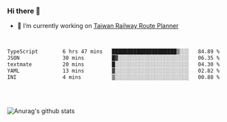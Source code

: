 ### Hi there 👋

- 🔭 I’m currently working on [Taiwan Railway Route Planner](https://github.com/Taiwan-Railway-Route-Planner)

<br/>

<!--START_SECTION:waka-->

```txt
TypeScript        6 hrs 47 mins   █████████████████████▒░░░   84.89 %
JSON              30 mins         █▓░░░░░░░░░░░░░░░░░░░░░░░   06.35 %
textmate          20 mins         █░░░░░░░░░░░░░░░░░░░░░░░░   04.30 %
YAML              13 mins         ▓░░░░░░░░░░░░░░░░░░░░░░░░   02.82 %
INI               4 mins          ▒░░░░░░░░░░░░░░░░░░░░░░░░   00.88 %
```

<!--END_SECTION:waka-->

<br/>
<br/>

![Anurag's github stats](https://github-readme-stats.vercel.app/api?username=DepickereSven&show_icons=true&theme=tokyonight)



<!--
**DepickereSven/DepickereSven** is a ✨ _special_ ✨ repository because its `README.md` (this file) appears on your GitHub profile.

Here are some ideas to get you started:

- 🔭 I’m currently working on ...
- 🌱 I’m currently learning ...
- 👯 I’m looking to collaborate on ...
- 🤔 I’m looking for help with ...
- 💬 Ask me about ...
- 📫 How to reach me: ...
- 😄 Pronouns: ...
- ⚡ Fun fact: ...
-->
